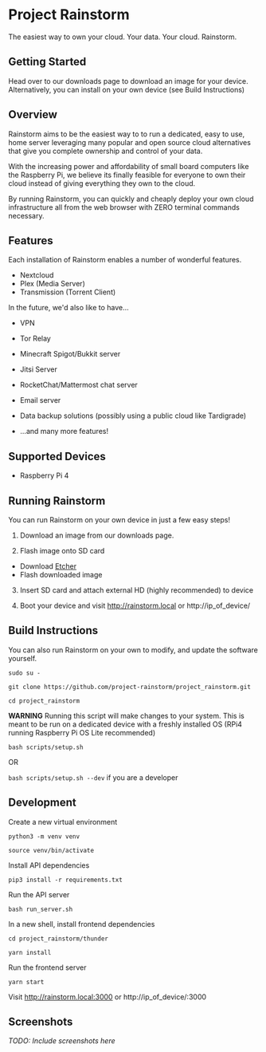 # Project Rainstorm

The easiest way to own your cloud. Your data. Your cloud. Rainstorm.

## Getting Started

Head over to our downloads page to download an image for your device.
Alternatively, you can install on your own device (see Build Instructions)

## Overview

Rainstorm aims to be the easiest way to to run a dedicated, easy to use,
home server leveraging many popular and open source cloud alternatives that give you complete ownership and control of your data.

With the increasing power and affordability of small board computers like the Raspberry Pi, we believe its finally feasible for everyone to own their cloud instead of giving everything they own to the cloud.

By running Rainstorm, you can quickly and cheaply deploy your own cloud infrastructure all from the web browser with ZERO terminal commands necessary.

## Features

Each installation of Rainstorm enables a number of wonderful features.

- Nextcloud
- Plex (Media Server)
- Transmission (Torrent Client)

In the future, we'd also like to have...

- VPN
- Tor Relay
- Minecraft Spigot/Bukkit server
- Jitsi Server
- RocketChat/Mattermost chat server
- Email server
- Data backup solutions (possibly using a public cloud like Tardigrade)

- ...and many more features!

## Supported Devices

- Raspberry Pi 4

## Running Rainstorm

You can run Rainstorm on your own device in just a few easy steps!

1. Download an image from our downloads page.

2. Flash image onto SD card

- Download [Etcher](https://www.balena.io/etcher/)
- Flash downloaded image

3. Insert SD card and attach external HD (highly recommended) to device

4. Boot your device and visit http://rainstorm.local or http://ip_of_device/

## Build Instructions

You can also run Rainstorm on your own to modify, and update the software yourself.

`sudo su -`

`git clone https://github.com/project-rainstorm/project_rainstorm.git`

`cd project_rainstorm`

**WARNING** Running this script will make changes to your system. This is meant to be run on a dedicated device with a freshly installed OS (RPi4 running Raspberry Pi OS Lite recommended)

`bash scripts/setup.sh`

OR

`bash scripts/setup.sh --dev` if you are a developer

## Development

Create a new virtual environment

`python3 -m venv venv`

`source venv/bin/activate`

Install API dependencies

`pip3 install -r requirements.txt`

Run the API server

`bash run_server.sh`

In a new shell, install frontend dependencies

`cd project_rainstorm/thunder`

`yarn install`

Run the frontend server

`yarn start`

Visit http://rainstorm.local:3000 or http://ip_of_device/:3000

## Screenshots

_TODO: Include screenshots here_

